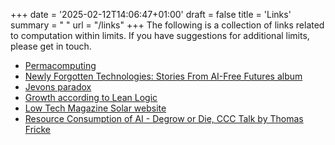 +++
date = '2025-02-12T14:06:47+01:00'
draft = false
title = 'Links'
summary = " "
url = "/links"
+++
The following is a collection of links related to computation within limits. If you have suggestions for additional limits, please get in touch.
- [Permacomputing](https://permacomputing.net)
- [Newly Forgotten Technologies: Stories From AI​-​Free Futures album](https://wesleygoatley.bandcamp.com/album/newly-forgotten-technologies-stories-from-ai-free-futures)
- [Jevons paradox](https://en.wikipedia.org/wiki/Jevons_paradox)
- [Growth according to Lean Logic](https://leanlogic.online/glossary/growth/)
- [Low Tech Magazine Solar website](https://solar.lowtechmagazine.com/)
- [Resource Consumption of AI - Degrow or Die, CCC Talk by Thomas Fricke](https://media.ccc.de/v/38c3-resource-consumption-of-ai-degrow-or-die)
